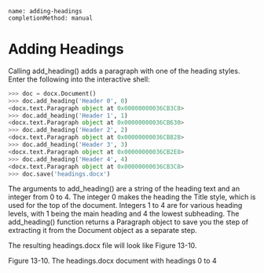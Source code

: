 ```ngMeta
name: adding-headings
completionMethod: manual
```
# Adding Headings
Calling add_heading() adds a paragraph with one of the heading styles. Enter the following into the interactive shell:

```python
>>> doc = docx.Document()
>>> doc.add_heading('Header 0', 0)
<docx.text.Paragraph object at 0x00000000036CB3C8>
>>> doc.add_heading('Header 1', 1)
<docx.text.Paragraph object at 0x00000000036CB630>
>>> doc.add_heading('Header 2', 2)
<docx.text.Paragraph object at 0x00000000036CB828>
>>> doc.add_heading('Header 3', 3)
<docx.text.Paragraph object at 0x00000000036CB2E8>
>>> doc.add_heading('Header 4', 4)
<docx.text.Paragraph object at 0x00000000036CB3C8>
>>> doc.save('headings.docx')
```
The arguments to add_heading() are a string of the heading text and an integer from 0 to 4. The integer 0 makes the heading the Title style, which is used for the top of the document. Integers 1 to 4 are for various heading levels, with 1 being the main heading and 4 the lowest subheading. The add_heading() function returns a Paragraph object to save you the step of extracting it from the Document object as a separate step.

The resulting headings.docx file will look like Figure 13-10.

<!-- ![image](assets/000050.jpg)
 -->
Figure 13-10. The headings.docx document with headings 0 to 4

